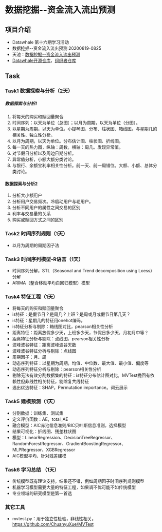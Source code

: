 # 数据挖掘--资金流入流出预测
## 项目介绍
* Datawhale 第十六期学习活动
* 数据挖掘--资金流入流出预测 20200819-0825
* 天池：[数据挖掘--资金流入流出预测](https://tianchi.aliyun.com/competition/entrance/231573/introduction)
* [Datawhale开源仓库](https://github.com/datawhalechina/team-learning-data-mining/tree/master/PurchaseAndRedemptionForecast)，[组织者仓库](https://github.com/ChuanyuXue/The-Purchase-and-Redemption-Forecast-Challenge-baseline)

## Task
### Task1 数据探索与分析（2天）
##### 数据探索与分析1
1. 将每天的购买和赎回量聚合
2. 时间序列：以天为单位（总图）；以月为周期，以天为单位（分图）。
3. 以星期为周期，以天为单位。小提琴图、分布、柱状图、箱线图。与星期几的相关性、独立性分析。
4. 以月为周期，以天为单位。分布估计图、柱状图、折线图。
5. 每一天的热力图，纵轴：周数，横轴：周几。发现异常值。
6. 对节假日分析以及周边日期分析。
7. 异常值分析，小额大额分类讨论。
8. 与银行、余额宝利率相关性分析。前一天、前一周错位。大额、小额、总体分类讨论。

#### 数据探索与分析2
1. 分析大小额用户
2. 分析用户交易频次。冷启动用户与老用户。
3. 分析不同用户的属性之间交易的区别
4. 利率与交易量的关系
5. 购买或赎回方式之间的区别

### Task2 时间序列规则（1天）
* 以月为周期的周期因子法

### Task3 时间序列模型-R语言（1天）
* 时间序列分解，STL（Seasonal and Trend decomposition using Loess）分解
* ARIMA（整合移动平均自回归模型）模型

### Task4 特征工程（1天）
* 将每天的购买和赎回量聚合
* is特征：是假节日？是周几？上班？是周或月或假节日第几天？
* is特征：星期几的特征用onehot编码。
* is特征分析与剔除：箱线图对比，pearson相关性分析
* 距离特征：距离放假多少天，上班多少天，节假日多少天，月初月中等？
* 距离特征分析与剔除：点线图，pearson相关性分析
* 波峰波谷特征：距离波峰波谷天数
* 波峰波谷特征分析与剔除：点线图
* 周期因子：月、周
* 动态序列特征：以星期为周期，均值、中位数、最大值、最小值、偏度等
* 动态序列特征分析与剔除：pearson相关性分析
* 剔除无法有效分割数据集的特征：is特征分布估计图对比，MVTest挽回有依赖性但非线性相关特征，剔除复共线特征
* 选出优选特征：SHAP，Permutation importance。词云展示

### Task5 建模预测（1天）
* 分割数据：训练集、测试集
* 定义评价函数：AE，total_AE
* 融合模型：AIC赤池信息准则/BIC贝叶斯信息准则，选择模型
* 结果可视化：折线图、残差柱状图
* 模型：LinearRegression、DecisionTreeRegressor、RandomForestRegressor、GradientBoostingRegressor、MLPRegressor、XGBRegressor
* AIC模型平均、针对残差建模

### Task6 学习总结 （1天）
* 传统模型既有理论支持，结果还不错，例如周期因子时间序列规则模型
* 机器学习模型需要大量的特征工程，如果调不优可能不如传统模型
* 专业领域的研究模型是第一首选


### 其它工具
* mvtest.py：用于独立性检验，非线性相关，https://github.com/ChuanyuXue/MVTest